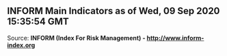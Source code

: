 ## INFORM Main Indicators as of Wed, 09 Sep 2020 15:35:54 GMT

Source: **INFORM (Index For Risk Management) - http://www.inform-index.org**